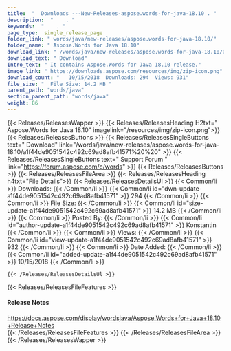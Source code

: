 ```yaml
---
title:  "  Downloads ---New-Releases-aspose.words-for-java-18.10 . " 
description:  "    . " 
keywords:  "    . " 
page_type:  single_release_page
folder_link: " words/java/new-releases/aspose.words-for-java-18.10/"
folder_name: " Aspose.Words for Java 18.10"
download_link: " /words/java/new-releases/aspose.words-for-java-18.10/a1f44de9051542c492c69ad8afb41571"
download_text: " Download"
Intro_text: " It contains Aspose.Words for Java 18.10 release."
image_link: " https://downloads.aspose.com/resources/img/zip-icon.png"
download_count: "   10/15/2018  Downloads: 294  Views: 931"
file_size: "  File Size: 14.2 MB "
parent_path: "words/java"
section_parent_path: "words/java"
weight: 86 
---
```


{{< Releases/ReleasesWapper >}}
  {{< Releases/ReleasesHeading H2txt=" Aspose.Words for Java 18.10" imagelink="/resources/img/zip-icon.png">}}
  {{< Releases/ReleasesButtons >}}
    {{< Releases/ReleasesSingleButtons text=" Download" link="/words/java/new-releases/aspose.words-for-java-18.10/a1f44de9051542c492c69ad8afb41571%20%20" >}}
    {{< Releases/ReleasesSingleButtons text=" Support Forum " link="https://forum.aspose.com/c/words" >}}
  {{< Releases/ReleasesButtons >}}
  {{< Releases/ReleasesFileArea >}}
    {{< Releases/ReleasesHeading h4txt="File Details">}}
    {{< Releases/ReleasesDetailsUl >}}
            {{< Common/li  >}} Downloads: {{< /Common/li >}} 
      {{< Common/li id="dwn-update-a1f44de9051542c492c69ad8afb41571" >}} 294 {{< /Common/li >}} 
      {{< Common/li  >}} File Size: {{< /Common/li >}} 
      {{< Common/li id="size-update-a1f44de9051542c492c69ad8afb41571" >}} 14.2 MB {{< /Common/li >}} 
      {{< Common/li  >}} Posted By: {{< /Common/li >}} 
      {{< Common/li id="author-update-a1f44de9051542c492c69ad8afb41571" >}} Konstantin {{< /Common/li >}} 
      {{< Common/li  >}} Views: {{< /Common/li >}} 
      {{< Common/li id="view-update-a1f44de9051542c492c69ad8afb41571" >}} 932 {{< /Common/li >}} 
      {{< Common/li  >}} Date Added: {{< /Common/li >}} 
      {{< Common/li id="added-update-a1f44de9051542c492c69ad8afb41571" >}} 10/15/2018 {{< /Common/li >}} 

    {{< /Releases/ReleasesDetailsUl >}}

  {{< Releases/ReleasesFileFeatures >}}
      <h4>Release Notes</h4><div><a href="https://docs.aspose.com/display/wordsjava/Aspose.Words+for+Java+18.10+Release+Notes">https://docs.aspose.com/display/wordsjava/Aspose.Words+for+Java+18.10+Release+Notes</a></div>
  {{< /Releases/ReleasesFileFeatures >}}
 {{< /Releases/ReleasesFileArea >}}
{{< /Releases/ReleasesWapper >}}


